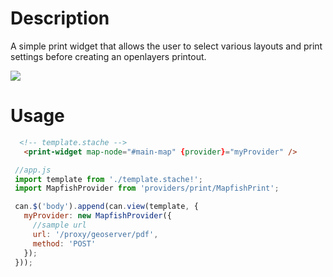 <!--

@module {can.Component} components/print-widget <print-widget />
@parent geocola.components

-->

# Description
A simple print widget that allows the user to select various layouts and print settings before creating an openlayers printout.

<img src="static/img/components/print-widget.png" />

# Usage

```html
  <!-- template.stache -->
   <print-widget map-node="#main-map" {provider}="myProvider" />
```

```javascript
 //app.js
 import template from './template.stache!';
 import MapfishProvider from 'providers/print/MapfishPrint';

 can.$('body').append(can.view(template, {
   myProvider: new MapfishProvider({
     //sample url
     url: '/proxy/geoserver/pdf',
     method: 'POST'
   });
 }));
```
